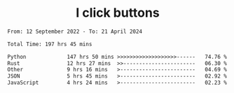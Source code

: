 <h1 align="center">
I click buttons
</h1>

<!--START_SECTION:waka-->

```txt
From: 12 September 2022 - To: 21 April 2024

Total Time: 197 hrs 45 mins

Python             147 hrs 50 mins >>>>>>>>>>>>>>>>>>>------   74.76 %
Rust               12 hrs 27 mins  >>-----------------------   06.30 %
Other              9 hrs 16 mins   >------------------------   04.69 %
JSON               5 hrs 45 mins   >------------------------   02.92 %
JavaScript         4 hrs 24 mins   >------------------------   02.23 %
```

<!--END_SECTION:waka-->
